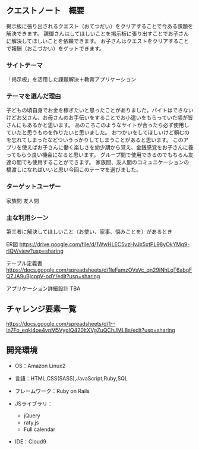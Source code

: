 ## クエストノート　概要
掲示板に張り出されるクエスト（おてつだい）をクリアすることで今ある課題を解決できます。
親御さんはしてほしいことを掲示板に張り出すことでお子さんに解決してほしいことを依頼できます。
お子さんはクエストをクリアすることで報酬（おこづかい）をゲットできます。

### サイトテーマ
「掲示板」を活用した課題解決＋教育アプリケーション

### テーマを選んだ理由

子どもの頃自身でお金を稼ぎたいと思ったことがありました。バイトはできないけどお父さん、お母さんのお手伝いをすることでお小遣いをもらっていた頃が皆さんにもあるかと思います。
あのころこのようなサイトが合ったら必ず使用していたと思うものを作りたいと思いました。
おつかいをしてほしいけど頼むのを忘れてしまったなどついうっかりしてしまうことがあると思います。
このアプリを使えばお子さんに働く楽しさを幼少期から覚え、金銭感覚をお子さんに養ってもらう良い機会になると思います。
グループ間で使用できるのでもちろん友達の間でも使用することができます。
家族間、友人間のコミュニケーションの橋渡しになればいいと思い今回このテーマを選びました。


### ターゲットユーザー
家族間
友人間

### 主な利用シーン
第三者に解決してほしいこと（お使い、家事、悩みことを）があるとき

ER図
https://drive.google.com/file/d/1WwHLEC5vzHvJx5xtPL98yOkYMq9-rIQV/view?usp=sharing

テーブル定義書
https://docs.google.com/spreadsheets/d/1leFamzOVsVc_qn29iNhLqT6abqFQZJA9uBjcppV-odY/edit?usp=sharing

アプリケーション詳細設計
TBA


## チャレンジ要素一覧
https://docs.google.com/spreadsheets/d/1--in7Fo_eqki4oe4vpM5VypIQ420ltXVgZuQChJML8s/edit?usp=sharing


## 開発環境
- OS：Amazon Linux2
- 言語：HTML,CSS(SASS),JavaScript,Ruby,SQL
- フレームワーク：Ruby on Rails
- JSライブラリ：
  - jQuery
  - raty.js　
  - Full calendar

- IDE：Cloud9


